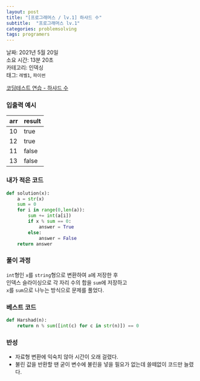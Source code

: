 ```yaml
---
layout: post
title: "[프로그래머스 / lv.1] 하샤드 수"
subtitle:  "프로그래머스 lv.1"
categories: problemsolving
tags: programers
---
```


날짜: 2021년 5월 20일  
소요 시간: 13분 20초  
카테고리: 인덱싱  
태그: `레벨1`, `파이썬`  


[코딩테스트 연습 - 하샤드 수](https://programmers.co.kr/learn/courses/30/lessons/12947)

### 입출력 예시  

|arr|result|
|---|---|
|10|true|
|12|true|
|11|false|
|13|false|  

  
### 내가 적은 코드

```python
def solution(x):
    a = str(x)
    sum = 0
    for i in range(0,len(a)):
        sum += int(a[i])
        if x % sum == 0:
            answer = True
        else:
            answer = False
    return answer
```

### 풀이 과정  

`int`형인 `x`를 `string`형으로 변환하여 `a`에 저장한 후  
인덱스 슬라이싱으로 각 자리 수의 합을 `sum`에 저장하고  
`x`를 `sum`으로 나누는 방식으로 문제를 풀었다.
  
### 베스트 코드

```python
def Harshad(n):
    return n % sum([int(c) for c in str(n)]) == 0
```

### 반성

- 자료형 변환에 익숙치 않아 시간이 오래 걸렸다.
- 불린 값을 반환할 땐 굳이 변수에 불린을 넣을 필요가 없는데 쓸떼없이 코드만 늘렸다.
  


